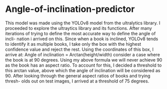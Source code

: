 # Angle-of-inclination-predictor
This model was made using the YOLOv8 model from the ultralytics library.
I proceeded to explore the ultraytics library and its functions. After many iterations of trying to define the most accurate way to define the angle of incli- nation i arrived on this.
Since when a book is inclined, YOLOv8 tends to identify it as multiple books, I take only the box with the highest confidence value and reject the rest.
Using the coordinates of this box, I arrive at: Angle of inclination = Arctan(height/width)
consider a case where the book is at 90 degrees. Using my above formula we will never achieve 90 as the book has an aspect ratio. To account for this, I decided a threshold to this arctan value, above which the angle of inclination will be considered as 90.
After looking through the general aspect ratios of books and trying thresh- olds out on test images, I arrived at a threshold of 75 degrees.
